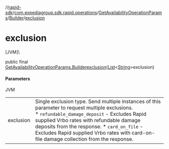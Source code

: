 //[rapid-sdk](../../../../index.md)/[com.expediagroup.sdk.rapid.operations](../../index.md)/[GetAvailabilityOperationParams](../index.md)/[Builder](index.md)/[exclusion](exclusion.md)

# exclusion

[JVM]\

public final [GetAvailabilityOperationParams.Builder](index.md)[exclusion](exclusion.md)([List](https://docs.oracle.com/javase/8/docs/api/java/util/List.html)&lt;[String](https://docs.oracle.com/javase/8/docs/api/java/lang/String.html)&gt;exclusion)

#### Parameters

JVM

| | |
|---|---|
| exclusion | Single exclusion type. Send multiple instances of this parameter to request multiple exclusions.<br> * `refundable_damage_deposit` - Excludes Rapid supplied Vrbo rates with refundable damage deposits from the response. * `card_on_file` - Excludes Rapid supplied Vrbo rates with card-on-file damage collection from the response. |
